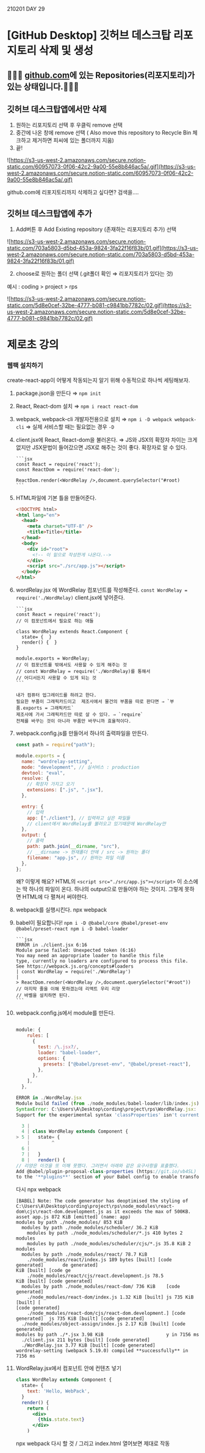 210201 DAY 29

# [GitHub Desktop] 깃허브 데스크탑 리포지토리 삭제 및 생성

## 🚨🚨🚨 [github.com](http://github.com/)에 있는 Repositories(리포지토리)가 있는 상태입니다.🚨🚨🚨

## 깃허브 데스크탑앱에서만 삭제

1. 원하는 리포지토리 선택 후 우클릭 remove 선택
2. 중간에 나온 창에 remove 선택 ( Also move this repository to Recycle Bin 체크하고 제거하면 피씨에 있는 폴더까지 지움)
3. 끝!

![https://s3-us-west-2.amazonaws.com/secure.notion-static.com/60957073-0f06-42c2-9a00-55e8b846ac5a/.gif](https://s3-us-west-2.amazonaws.com/secure.notion-static.com/60957073-0f06-42c2-9a00-55e8b846ac5a/.gif)

github.com에 리포지토리까지 삭제하고 싶다면? 검색을....

## 깃허브 데스크탑앱에 추가

1. Add버튼 후 Add Existing repository (존재하는 리포지토리 추가) 선택

![https://s3-us-west-2.amazonaws.com/secure.notion-static.com/703a5803-d5bd-453a-9824-3fa22f16f83b/01.gif](https://s3-us-west-2.amazonaws.com/secure.notion-static.com/703a5803-d5bd-453a-9824-3fa22f16f83b/01.gif)

2. choose로 원하는 폴더 선택 (.git폴더 확인 ⇒ 리포지토리가 있다는 것)

예시 : coding > project > rps

![https://s3-us-west-2.amazonaws.com/secure.notion-static.com/5d8e0cef-32be-4777-b081-c9841bb7782c/02.gif](https://s3-us-west-2.amazonaws.com/secure.notion-static.com/5d8e0cef-32be-4777-b081-c9841bb7782c/02.gif)

# 제로초 강의

### 웹팩 설치하기

create-react-app이 어떻게 작동되는지 알기 위해 수동적으로 하나씩 세팅해보자.

1.  package.json을 만든다
    ⇒ `npm init`
2.  React, React-dom 설치
    ⇒ `npm i react react-dom`
3.  webpack, webpack-cli 개발자전용으로 설치
    ⇒ `npm i -D webpack webpack-cli`
    ⇒ 실제 서비스할 때는 필요없는 경우 `-D`
4.  client.jsx에 React, React-dom을 불러온다.
    ⇒ JS와 JSX의 확장자 차이는 크게 없지만 JSX문법이 들어갔으면 JSX로 해주는 것이 좋다. 확장자로 알 수 있다.

        ```jsx
        const React = require('react');
        const ReactDom = require('react-dom');

        ReactDom.render(<WordRelay />,document.querySelector("#root)
        ```

5.  HTML파일에 기본 틀을 만들어준다.

    ```html
    <!DOCTYPE html>
    <html lang="en">
      <head>
        <meta charset="UTF-8" />
        <title>Title</title>
      </head>
      <body>
        <div id="root">
          <!-- 이 밑으로 작성한게 나온다.-->
        </div>
        <script src="./src/app.js"></script>
      </body>
    </html>
    ```

6.  wordRelay.jsx 에 WordRelay 컴포넌트를 작성해준다.
    `const WordRelay = require('./WordRelay)` client.jsx에 넣어준다.

        ```jsx
        const React = require('react');
        // 이 컴포넌트에서 필요로 하는 애들

        class WordRelay extends React.Component {
          state= {  }
          render() {  }
        }

        module.exports = WordRelay;
        // 이 컴포넌트를 밖에서도 사용할 수 있게 해주는 것
        // const WordRelay = require('./WordRelay)를 통해서
        // 어디서든지 사용할 수 있게 되는 것
        ```

        내가 컴퓨터 업그레이드를 하려고 한다.
        필요한 부품이 그래픽카드이고  제조사에서 물건의 부품을 따로 판다면 ⇒ `부품.exports = 그래픽카드`
        제조사에 가서 그래픽카드만 따로 살 수 있다. ⇒ `require`
        전체를 바꾸는 것이 아니라 부품만 바꾸니까 효율적이다.

7.  webpack.config.js를 만들어서 하나의 출력파일을 만든다.

    ```jsx
    const path = require("path");

    module.exports = {
      name: "wordrelay-setting",
      mode: "development", // 실서비스 : production
      devtool: "eval",
      resolve: {
        // 확장자 가지고 오기
        extensions: [".js", ".jsx"],
      },

      entry: {
        // 입력
        app: ["./client"], // 입력하고 싶은 파일들
        // client에서 WordRelay를 불러오고 있기때문에 WordRelay만
      },
      output: {
        // 출력
        path: path.join(__dirname, "src"),
        // __dirname -> 현재폴더 안에 / src -> 원하는 폴더
        filename: "app.js", // 원하는 파일 이름
      },
    };
    ```

    왜? 이렇게 해요? HTML의 `<script src="./src/app.js"></script>` 이 소스에는 딱 하나의 파일이 온다. 하나의 output으로 만들어야 하는 것이지. 그렇게 못하면 HTML에 다 펼쳐서 써야한다.

8.  webpack를 실행시킨다. npx webpack
9.  babel이 필요합니다!
    `npm i -D @babel/core @babel/preset-env @babel/preset-react npm i -D babel-loader`

        ```jsx
        ERROR in ./client.jsx 6:16
        Module parse failed: Unexpected token (6:16)
        You may need an appropriate loader to handle this file
        type, currently no loaders are configured to process this file.
        See https://webpack.js.org/concepts#loaders
        | const WordRelay = require('./WordRelay')
        |
        > ReactDom.render(<WordRelay />,document.querySelector("#root"))
        // 마지막 줄을 이해 못하겠는데 리액트 우리 리양
        // 바벨을 설치하면 된다.
        ```

10. webpack.config.js에서 module를 만든다.

    ```jsx

    module: {
        rules: [
          {
            test: /\.jsx?/,
            loader: "babel-loader",
            options: {
              presets: ["@babel/preset-env", "@babel/preset-react"],
            },
          },
        ],
      },
    ```

    ```jsx
    ERROR in ./WordRelay.jsx
    Module build failed (from ./node_modules/babel-loader/lib/index.js):
    SyntaxError: C:\Users\A\Desktop\cording\project\rps\WordRelay.jsx:
    Support for the experimental syntax 'classProperties' isn't currently enabled (5:8):

      3 |
      4 | class WordRelay extends Component {
    > 5 |   state= {
        |        ^
      6 |
      7 |   }
      8 |   render() {
    // 리양은 이것을 또 이해 못했다. 그러면서 아래와 같은 요구사항을 표출했다.
    Add @babel/plugin-proposal-class-properties (https://git.io/vb4SL)
    to the '**plugins**' section of your Babel config to enable transformation.

    ```

    다시 npx webpack

    ```basic
    [BABEL] Note: The code generator has deoptimised the styling of
    C:\Users\A\Desktop\cording\project\rps\node_modules\react-dom\cjs\react-dom.development.js as it exceeds the max of 500KB.
    asset app.js 872 KiB [emitted] (name: app)
    modules by path ./node_modules/ 853 KiB
      modules by path ./node_modules/scheduler/ 36.2 KiB
        modules by path ./node_modules/scheduler/*.js 410 bytes 2 modules
        modules by path ./node_modules/scheduler/cjs/*.js 35.8 KiB 2 modules
      modules by path ./node_modules/react/ 78.7 KiB
        ./node_modules/react/index.js 189 bytes [built] [code generated]       de generated]                                          KiB [built] [code ge
        ./node_modules/react/cjs/react.development.js 78.5
    KiB [built] [code generated]
      modules by path ./node_modules/react-dom/ 736 KiB    [code generated]
        ./node_modules/react-dom/index.js 1.32 KiB [built] js 735 KiB [built] [
    [code generated]
        ./node_modules/react-dom/cjs/react-dom.development.] [code generated]  js 735 KiB [built] [code generated]
      ./node_modules/object-assign/index.js 2.17 KiB [built] [code generated]
    modules by path ./*.jsx 3.98 KiB                       y in 7156 ms
      ./client.jsx 211 bytes [built] [code generated]
      ./WordRelay.jsx 3.77 KiB [built] [code generated]
    wordrelay-setting (webpack 5.19.0) compiled **successfully** in 7156 ms

    ```

11. WordRelay.jsx에서 컴포넌트 안에 컨텐츠 넣기


    ```jsx
    class WordRelay extends Component {
      state= {
        text: 'Hello, WebPack',
      }
      render() {
        return (
          <div>
            {this.state.text}
          </div>
        )

    ```

    npx webpack 다시 할 것 / 그리고 index.html 열어보면 제대로 작동
